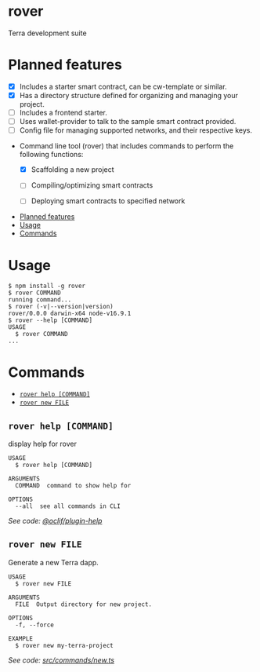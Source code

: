 rover
=====

Terra development suite

# Planned features 

- [x] Includes a starter smart contract, can be cw-template or similar.
- [x] Has a directory structure defined for organizing and managing your project.
- [ ] Includes a frontend starter.
- [ ] Uses wallet-provider to talk to the sample smart contract provided.
- [ ] Config file for managing supported networks, and their respective keys.
- Command line tool (rover) that includes commands to perform the following functions:
  - [x] Scaffolding a new project
  - [ ] Compiling/optimizing smart contracts
  - [ ] Deploying smart contracts to specified network


<!-- toc -->
* [Planned features](#planned-features)
* [Usage](#usage)
* [Commands](#commands)
<!-- tocstop -->
# Usage
<!-- usage -->
```sh-session
$ npm install -g rover
$ rover COMMAND
running command...
$ rover (-v|--version|version)
rover/0.0.0 darwin-x64 node-v16.9.1
$ rover --help [COMMAND]
USAGE
  $ rover COMMAND
...
```
<!-- usagestop -->
# Commands
<!-- commands -->
* [`rover help [COMMAND]`](#rover-help-command)
* [`rover new FILE`](#rover-new-file)

## `rover help [COMMAND]`

display help for rover

```
USAGE
  $ rover help [COMMAND]

ARGUMENTS
  COMMAND  command to show help for

OPTIONS
  --all  see all commands in CLI
```

_See code: [@oclif/plugin-help](https://github.com/oclif/plugin-help/blob/v3.2.3/src/commands/help.ts)_

## `rover new FILE`

Generate a new Terra dapp.

```
USAGE
  $ rover new FILE

ARGUMENTS
  FILE  Output directory for new project.

OPTIONS
  -f, --force

EXAMPLE
  $ rover new my-terra-project
```

_See code: [src/commands/new.ts](https://github.com/terra-money/rover/blob/v0.0.0/src/commands/new.ts)_
<!-- commandsstop -->
